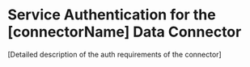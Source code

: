 # Service Authentication for the [connectorName] Data Connector

[Detailed description of the auth requirements of the connector]
